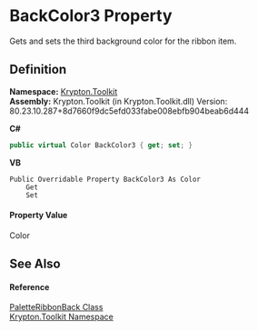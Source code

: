 # BackColor3 Property


Gets and sets the third background color for the ribbon item.



## Definition
**Namespace:** <a href="79d2eac2-21f4-54ff-7552-b20c33c30600.md">Krypton.Toolkit</a>  
**Assembly:** Krypton.Toolkit (in Krypton.Toolkit.dll) Version: 80.23.10.287+8d7660f9dc5efd033fabe008ebfb904beab6d444

**C#**
``` C#
public virtual Color BackColor3 { get; set; }
```
**VB**
``` VB
Public Overridable Property BackColor3 As Color
	Get
	Set
```



#### Property Value
Color

## See Also


#### Reference
<a href="7482a059-7347-97c7-0104-324d13564763.md">PaletteRibbonBack Class</a>  
<a href="79d2eac2-21f4-54ff-7552-b20c33c30600.md">Krypton.Toolkit Namespace</a>  
